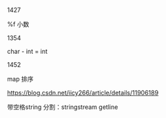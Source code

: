 1427

%f 小数

1354

char - int = int


1452

map 排序

https://blog.csdn.net/iicy266/article/details/11906189


带空格string
分割：stringstream getline